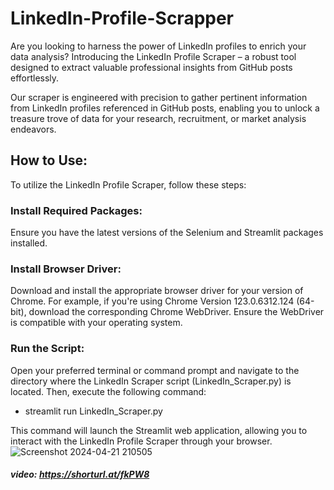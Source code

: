 # LinkedIn-Profile-Scrapper
Are you looking to harness the power of LinkedIn profiles to enrich your data analysis? Introducing the LinkedIn Profile Scraper – a robust tool designed to extract valuable professional insights from GitHub posts effortlessly.

Our scraper is engineered with precision to gather pertinent information from LinkedIn profiles referenced in GitHub posts, enabling you to unlock a treasure trove of data for your research, recruitment, or market analysis endeavors.

## How to Use:
To utilize the LinkedIn Profile Scraper, follow these steps:
### Install Required Packages:
Ensure you have the latest versions of the Selenium and Streamlit packages installed.

### Install Browser Driver:
Download and install the appropriate browser driver for your version of Chrome. For example, if you're using Chrome Version 123.0.6312.124 (64-bit), download the corresponding Chrome WebDriver. Ensure the WebDriver is compatible with your operating system.

### Run the Script:
Open your preferred terminal or command prompt and navigate to the directory where the LinkedIn Scraper script (LinkedIn_Scraper.py) is located. Then, execute the following command:
  - streamlit run LinkedIn_Scraper.py

This command will launch the Streamlit web application, allowing you to interact with the LinkedIn Profile Scraper through your browser.
![Screenshot 2024-04-21 210505](https://github.com/MushafMughal/LinkedIn-Profile-Scrapper/assets/138291134/54802153-89db-46b0-b324-003756427b3c)

##### video: https://shorturl.at/fkPW8
